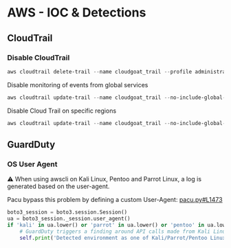 # AWS - IOC & Detections

## CloudTrail

### Disable CloudTrail

```powershell
aws cloudtrail delete-trail --name cloudgoat_trail --profile administrator
```

Disable monitoring of events from global services

```powershell
aws cloudtrail update-trail --name cloudgoat_trail --no-include-global-service-event 
```

Disable Cloud Trail on specific regions

```powershell
aws cloudtrail update-trail --name cloudgoat_trail --no-include-global-service-event --no-is-multi-region --region=eu-west
```

## GuardDuty

### OS User Agent

:warning: When using awscli on Kali Linux, Pentoo and Parrot Linux, a log is generated based on the user-agent.

Pacu bypass this problem by defining a custom User-Agent: [pacu.py#L1473](https://github.com/RhinoSecurityLabs/pacu/blob/master/pacu.py#L1473)

```python
boto3_session = boto3.session.Session()
ua = boto3_session._session.user_agent()
if 'kali' in ua.lower() or 'parrot' in ua.lower() or 'pentoo' in ua.lower():  # If the local OS is Kali/Parrot/Pentoo Linux
    # GuardDuty triggers a finding around API calls made from Kali Linux, so let's avoid that...
    self.print('Detected environment as one of Kali/Parrot/Pentoo Linux. Modifying user agent to hide that from GuardDuty...')
```
